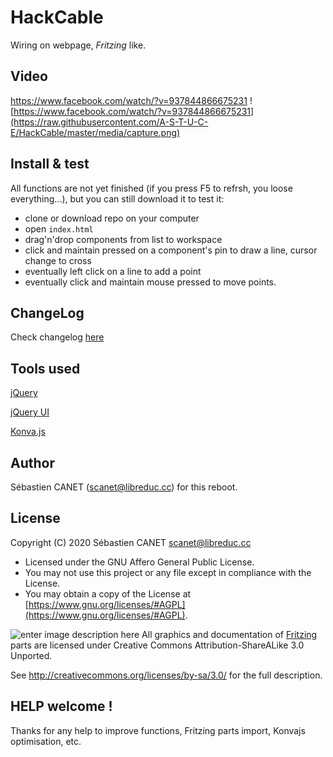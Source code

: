 
# HackCable
Wiring on webpage, *Fritzing* like.


## Video
https://www.facebook.com/watch/?v=937844866675231
![https://www.facebook.com/watch/?v=937844866675231](https://raw.githubusercontent.com/A-S-T-U-C-E/HackCable/master/media/capture.png)

## Install & test

All functions are not yet finished (if you press F5 to refrsh, you loose everything...), but you can still download it to test it:

 - clone or download repo on your computer
 - open `index.html` 
 - drag'n'drop components from list to workspace
 - click and maintain pressed on a component's pin to draw a line, cursor change to cross
 - eventually left click on a line to add a point
 - eventually click and maintain mouse pressed to move points.
 
## ChangeLog

Check changelog [here](https://github.com/A-S-T-U-C-E/HackCable/blob/master/CHANGELOG.txt)

## Tools used

[jQuery](https://jquery.com/)

[jQuery UI](https://jqueryui.com/)

[Konva.js](https://konvajs.org/)

## Author

Sébastien CANET ([scanet@libreduc.cc](https://github.com/BlocklyDuino/BlocklyDuino-v2/blob/master/scanet@libreduc.cc)) for this reboot.

## License

Copyright (C) 2020 Sébastien CANET [scanet@libreduc.cc](mailto:scanet@libreduc.cc)

-   Licensed under the GNU Affero General Public License.
-   You may not use this project or any file except in compliance with the License.
-   You may obtain a copy of the License at [https://www.gnu.org/licenses/#AGPL](https://www.gnu.org/licenses/#AGPL).


![enter image description here](https://avatars0.githubusercontent.com/u/8562144?s=200&v=4)
All graphics and documentation of [Fritzing](https://github.com/fritzing) parts are licensed under Creative Commons Attribution-ShareALike 3.0 Unported.

See http://creativecommons.org/licenses/by-sa/3.0/ for the full description.

## HELP welcome !

Thanks for any help to improve functions, Fritzing parts import, Konvajs optimisation, etc.
